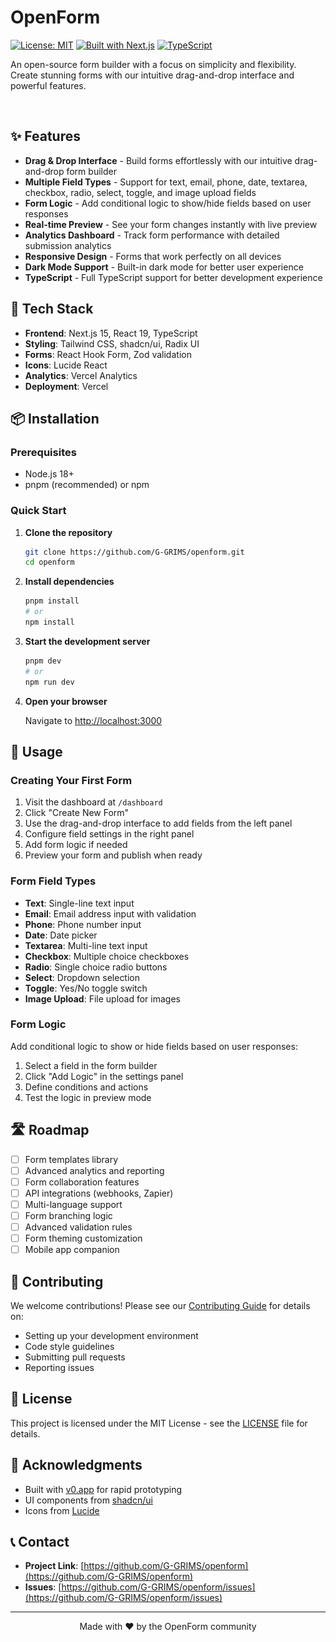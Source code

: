 # OpenForm

[![License: MIT](https://img.shields.io/badge/License-MIT-yellow.svg)](https://opensource.org/licenses/MIT)
[![Built with Next.js](https://img.shields.io/badge/Built%20with-Next.js-black)](https://nextjs.org/)
[![TypeScript](https://img.shields.io/badge/TypeScript-007ACC?logo=typescript&logoColor=white)](https://www.typescriptlang.org/)

An open-source form builder with a focus on simplicity and flexibility. Create stunning forms with our intuitive drag-and-drop interface and powerful features.

![OpenForm Screenshot](./public/placeholder.jpg)

## ✨ Features

- **Drag & Drop Interface** - Build forms effortlessly with our intuitive drag-and-drop form builder
- **Multiple Field Types** - Support for text, email, phone, date, textarea, checkbox, radio, select, toggle, and image upload fields
- **Form Logic** - Add conditional logic to show/hide fields based on user responses
- **Real-time Preview** - See your form changes instantly with live preview
- **Analytics Dashboard** - Track form performance with detailed submission analytics
- **Responsive Design** - Forms that work perfectly on all devices
- **Dark Mode Support** - Built-in dark mode for better user experience
- **TypeScript** - Full TypeScript support for better development experience

## 🚀 Tech Stack

- **Frontend**: Next.js 15, React 19, TypeScript
- **Styling**: Tailwind CSS, shadcn/ui, Radix UI
- **Forms**: React Hook Form, Zod validation
- **Icons**: Lucide React
- **Analytics**: Vercel Analytics
- **Deployment**: Vercel

## 📦 Installation

### Prerequisites

- Node.js 18+
- pnpm (recommended) or npm

### Quick Start

1. **Clone the repository**
   ```bash
   git clone https://github.com/G-GRIMS/openform.git
   cd openform
   ```

2. **Install dependencies**
   ```bash
   pnpm install
   # or
   npm install
   ```

3. **Start the development server**
   ```bash
   pnpm dev
   # or
   npm run dev
   ```

4. **Open your browser**

   Navigate to [http://localhost:3000](http://localhost:3000)

## 📖 Usage

### Creating Your First Form

1. Visit the dashboard at `/dashboard`
2. Click "Create New Form"
3. Use the drag-and-drop interface to add fields from the left panel
4. Configure field settings in the right panel
5. Add form logic if needed
6. Preview your form and publish when ready

### Form Field Types

- **Text**: Single-line text input
- **Email**: Email address input with validation
- **Phone**: Phone number input
- **Date**: Date picker
- **Textarea**: Multi-line text input
- **Checkbox**: Multiple choice checkboxes
- **Radio**: Single choice radio buttons
- **Select**: Dropdown selection
- **Toggle**: Yes/No toggle switch
- **Image Upload**: File upload for images

### Form Logic

Add conditional logic to show or hide fields based on user responses:

1. Select a field in the form builder
2. Click "Add Logic" in the settings panel
3. Define conditions and actions
4. Test the logic in preview mode

## 🛣️ Roadmap

- [ ] Form templates library
- [ ] Advanced analytics and reporting
- [ ] Form collaboration features
- [ ] API integrations (webhooks, Zapier)
- [ ] Multi-language support
- [ ] Form branching logic
- [ ] Advanced validation rules
- [ ] Form theming customization
- [ ] Mobile app companion

## 🤝 Contributing

We welcome contributions! Please see our [Contributing Guide](CONTRIBUTING.md) for details on:

- Setting up your development environment
- Code style guidelines
- Submitting pull requests
- Reporting issues

## 📄 License

This project is licensed under the MIT License - see the [LICENSE](LICENSE) file for details.

## 🙏 Acknowledgments

- Built with [v0.app](https://v0.app) for rapid prototyping
- UI components from [shadcn/ui](https://ui.shadcn.com/)
- Icons from [Lucide](https://lucide.dev/)

## 📞 Contact

- **Project Link**: [https://github.com/G-GRIMS/openform](https://github.com/G-GRIMS/openform)
- **Issues**: [https://github.com/G-GRIMS/openform/issues](https://github.com/G-GRIMS/openform/issues)

---

<p align="center">Made with ❤️ by the OpenForm community</p>
